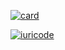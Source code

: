 [![card](https://github-readme-stats.vercel.app/api?username=grabelotto&theme=dark&show_icons=true)](https://github.com/grabelotto/)

[![iuricode](https://github-readme-stats.vercel.app/api/top-langs/?username=grabelotto&hide=html&layout=compact&theme=dark)](https://github.com/grabelotto/)

<!---
grabelotto/grabelotto is a ✨ special ✨ repository because its `README.md` (this file) appears on your GitHub profile.
You can click the Preview link to take a look at your changes.
--->
